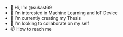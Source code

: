 - 👋 Hi, I’m @sukast69
- 👀 I’m interested in Machine Learning and IoT Device
- 🌱 I’m currently creating my Thesis
- 💞️ I’m looking to collaborate on my self
- 📫 How to reach me 

<!---
sukast69/sukast69 is a ✨ special ✨ repository because its `README.md` (this file) appears on your GitHub profile.
You can click the Preview link to take a look at your changes.
--->
